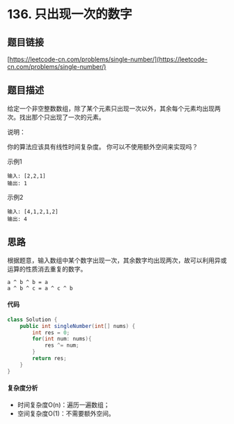 # 136. 只出现一次的数字
## 题目链接
[https://leetcode-cn.com/problems/single-number/](https://leetcode-cn.com/problems/single-number/)

## 题目描述
给定一个非空整数数组，除了某个元素只出现一次以外，其余每个元素均出现两次。找出那个只出现了一次的元素。

说明：

你的算法应该具有线性时间复杂度。 你可以不使用额外空间来实现吗？

示例1

```
输入: [2,2,1]
输出: 1
```
示例2

```
输入: [4,1,2,1,2]
输出: 4
```
## 思路
根据题意，输入数组中某个数字出现一次，其余数字均出现两次，故可以利用异或运算的性质消去重复的数字。

```
a ^ b ^ b = a
a ^ b ^ c = a ^ c ^ b
```
#### 代码
```java
class Solution {
    public int singleNumber(int[] nums) {
        int res = 0;
        for(int num: nums){
            res ^= num;
        }
        return res;
    }
}
```
#### 复杂度分析
 - 时间复杂度O(n)：遍历一遍数组；
 - 空间复杂度O(1)：不需要额外空间。